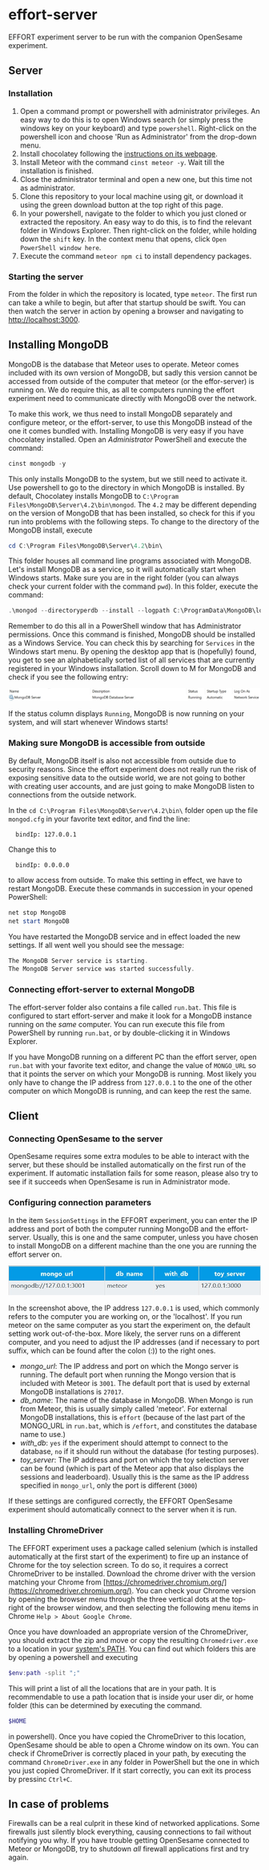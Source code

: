 # effort-server

EFFORT experiment server to be run with the companion OpenSesame experiment.

## Server

### Installation

1. Open a command prompt or powershell with administrator privileges. An easy way to do this is to open Windows search (or simply press the windows key on your keyboard) and type `powershell`. Right-click on the powershell icon and choose 'Run as Administrator' from the drop-down menu.
2. Install chocolatey following the [instructions on its webpage](https://chocolatey.org/install).
3. Install Meteor with the command `cinst meteor -y`. Wait till the installation is finished.
4. Close the administrator terminal and open a new one, but this time not as administrator.
5. Clone this repository to your local machine using git, or download it using the green download button at the top right of this page.
6. In your powershell, navigate to the folder to which you just cloned or extracted the repository. An easy way to do this, is to find the relevant folder in Windows Explorer. Then right-click on the folder, while holding down the `shift` key. In the context menu that opens, click `Open PowerShell window here`.
7. Execute the command `meteor npm ci` to install dependency packages.

### Starting the server

From the folder in which the repository is located, type `meteor`. The first run can take a while to begin, but after that startup should be swift. You can then watch the server in action by opening a browser and navigating to [http://localhost:3000](http://localhost:3000).

## Installing MongoDB

MongoDB is the database that Meteor uses to operate. Meteor comes included with its own version of MongoDB, but sadly this version cannot be accessed from outside of the computer that meteor (or the effor-server) is running on. We do require this, as all te computers running the effort experiment need to communicate directly with MongoDB over the network.

To make this work, we thus need to install MongoDB separately and configure meteor, or the effort-server, to use this MongoDB instead of the one it comes bundled with. Installing MongoDB is very easy if you have chocolatey installed. Open an _Administrator_ PowerShell and execute the command:

```powershell
cinst mongodb -y
```

This only installs MongoDB to the system, but we still need to activate it. Use powershell to go to the directory in which MongoDB is installed. By default, Chocolatey installs MongoDB to `C:\Program Files\MongoDB\Server\4.2\bin\mongod`. The `4.2` may be different depending on the version of MongoDB that has been installed, so check for this if you run into problems with the following steps. To change to the directory of the MongoDB install, execute

```powershell
cd C:\Program Files\MongoDB\Server\4.2\bin\
```

This folder houses all command line programs associated with MongoDB. Let's install MongoDB as a service, so it will automatically start when Windows starts. Make sure you are in the right folder (you can always check your current folder with the command `pwd`). In this folder, execute the command:

```powershell
.\mongod --directoryperdb --install --logpath C:\ProgramData\MongoDB\log\mongod.log --dbpath C:\ProgramData\MongoDB\data\db
```

Remember to do this all in a PowerShell window that has Administrator permissions. Once this command is finished, MongoDB should be installed as a Windows Service. You can check this by searching for `Services` in the Windows start menu. By opening the desktop app that is (hopefully) found, you get to see an alphabetically sorted list of all services that are currently registered in your Windows installation. Scroll down to M for MongoDB and check if you see the following entry:

![MongoDB listed in Windows Services](doc/MongoService.jpg)

If the status column displays `Running`, MongoDB is now running on your system, and will start whenever Windows starts!

### Making sure MongoDB is accessible from outside

By default, MongoDB itself is also not accessible from outside due to security reasons. Since the effort experiment does not really run the risk of exposing sensitive data to the outside world, we are not going to bother with creating user accounts, and are just going to make MongoDB listen to connections from the outside network.

In the `cd C:\Program Files\MongoDB\Server\4.2\bin\` folder open up the file `mongod.cfg` in your favorite text editor, and find the line:

```text
  bindIp: 127.0.0.1
```

Change this to

```text
  bindIp: 0.0.0.0
```

to allow access from outside. To make this setting in effect, we have to restart MongoDB. Execute these commands in succession in your opened PowerShell:

```powershell
net stop MongoDB
net start MongoDB
```

You have restarted the MongoDB service and in effect loaded the new settings. If all went well you should see the message:

```powershell
The MongoDB Server service is starting.
The MongoDB Server service was started successfully.
```

### Connecting effort-server to external MongoDB

The effort-server folder also contains a file called `run.bat`. This file is configured to start effort-server and make it look for a MongoDB instance running on the *same* computer. You can run execute this file from PowerShell by running `run.bat`, or by double-clicking it in Windows Explorer.

If you have MongoDB running on a different PC than the effort server, open `run.bat` with your favorite text editor, and change the value of `MONGO_URL` so that it points the server on which your MongoDB is running. Most likely you only have to change the IP address from `127.0.0.1` to the one of the other computer on which MongoDB is running, and can keep the rest the same.

<!-- ### Creating the effort database in MongoDB

Now MongoDB is running, we have to create a container in which the effort server can place its data. This container is called a database (I know, this gets quite confusing as MongoDB is called a database itself too). To do this, execute the command `.\mongo.exe` from the PowerShell window that you still have opened at the MongoDB folder. -->

## Client

### Connecting OpenSesame to the server

OpenSesame requires some extra modules to be able to interact with the server, but these should be installed automatically on the first run of the experiment. If automatic installation fails for some reason, please also try to see if it succeeds when OpenSesame is run in Administrator mode.

### Configuring connection parameters

In the item `SessionSettings` in the EFFORT experiment, you can enter the IP address and port of both the computer running MongoDB and the effort-server. Usually, this is one and the same computer, unless you have chosen to install MongoDB on a different machine than the one you are running the effort server on.

![Example settings](doc/OS_settings.jpg)

In the screenshot above, the IP address `127.0.0.1` is used, which commonly refers to the computer you are working on, or the 'localhost'. If you run meteor on the same computer as you start the experiment on, the default setting work out-of-the-box. More likely, the server runs on a different computer, and you need to adjust the IP addresses (and if necessary to port suffix, which can be found after the colon (:)) to the right ones.

- *mongo_url*: The IP address and port on which the Mongo server is running. The default port when running the Mongo version that is included with Meteor is `3001`. The default port that is used by  external MongoDB installations is `27017`.
- *db_name*: The name of the database in MongoDB. When Mongo is run from Meteor, this is usually simply called 'meteor'. For external MongoDB installations, this is `effort` (because of the last part of the MONGO_URL in `run.bat`, which is `/effort`, and constitutes the database name to use.)
- *with_db*: `yes` if the experiment should attempt to connect to the database, `no` if it should run without the database (for testing purposes).
- *toy_server*: The IP address and port on which the toy selection server can be found (which is part of the Meteor app that also displays the sessions and leaderboard). Usually this is the same as the IP address specified in `mongo_url`, only the port is different (`3000`)

If these settings are configured correctly, the EFFORT OpenSesame experiment should automatically connect to the server when it is run.

### Installing ChromeDriver

The EFFORT experiment uses a package called selenium (which is installed automatically at the first start of the experiment) to fire up an instance of Chrome for the toy selection screen. To do so, it requires a correct ChromeDriver to be installed. Download the chrome driver with the version matching your Chrome from [https://chromedriver.chromium.org/](https://chromedriver.chromium.org/). You can check your Chrome version by opening the browser menu through the three vertical dots at the top-right of the browser window, and then selecting the following menu items in Chrome `Help > About Google Chrome`.

Once you have downloaded an appropriate version of the ChromeDriver, you should extract the zip and move or copy the resulting `Chromedriver.exe` to a location in your [system's PATH](https://en.wikipedia.org/wiki/PATH_(variable)). You can find out which folders this are by opening a powershell and executing

```powershell
$env:path -split ";"
```

This will print a list of all the locations that are in your path. It is recommendable to use a path location that is inside your user dir, or home folder (this can be determined by executing the command.

```powershell
$HOME
```

in powershell). Once you have copied the ChromeDriver to this location, OpenSesame should be able to open a Chrome window on its own. You can check if ChromeDriver is correctly placed in your path, by executing the command `ChromeDriver.exe` in any folder in PowerShell but the one in which you just copied ChromeDriver. If it start correctly, you can exit its process by pressinc `Ctrl+C`.

## In case of problems

Firewalls can be a real culprit in these kind of networked applications. Some firewalls just silently block everything, causing connections to fail without notifying you why. If you have trouble getting OpenSesame connected to Meteor or MongoDB, try to shutdown *all* firewall applications first and try again.
